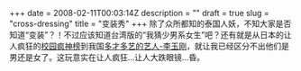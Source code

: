 +++
date = 2008-02-11T00:03:14Z
description = ""
draft = true
slug = "cross-dressing"
title = "变装秀"
+++
除了众所都知的泰国人妖，不知大家是否知道“变装”？！不过应该知道台湾版的“我猜少男系女生”吧？还有就是从日本的让人疯狂的<a href="http://www.tudou.com/programs/view/r5pxKKFcMx4/">校园疯神榜</a>到我国<a href="http://you.video.sina.com.cn/b/11057456-1258111255.html">多才多艺的艺人-李玉刚</a>，就让我已经区分不出他们是男还是女了。这玩意实在让人疯狂...让人大跌眼镜...昏。